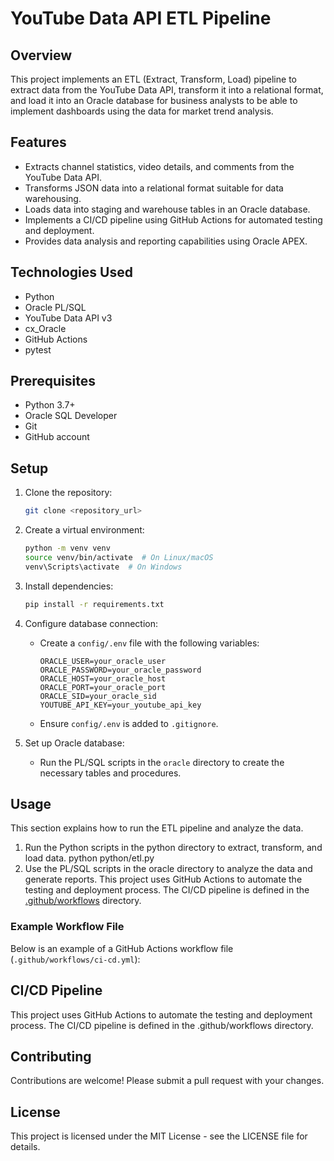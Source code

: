 # YouTube Data API ETL Pipeline
## Overview
This project implements an ETL (Extract, Transform, Load) pipeline to extract data from the YouTube Data API, transform it into a relational format, and load it into an Oracle database for business analysts to be able to implement dashboards using the data for market trend analysis.
## Features
- Extracts channel statistics, video details, and comments from the YouTube Data API.
- Transforms JSON data into a relational format suitable for data warehousing.
- Loads data into staging and warehouse tables in an Oracle database.
- Implements a CI/CD pipeline using GitHub Actions for automated testing and deployment.
- Provides data analysis and reporting capabilities using Oracle APEX.
## Technologies Used
- Python
- Oracle PL/SQL
- YouTube Data API v3
- cx_Oracle
- GitHub Actions
- pytest
## Prerequisites
- Python 3.7+
- Oracle SQL Developer
- Git
- GitHub account
## Setup
1. Clone the repository:
   ```bash
   git clone <repository_url>
   ```

2. Create a virtual environment:
   ```bash
   python -m venv venv
   source venv/bin/activate  # On Linux/macOS
   venv\Scripts\activate  # On Windows
   ```

3. Install dependencies:
   ```bash
   pip install -r requirements.txt
   ```

4. Configure database connection:
   - Create a `config/.env` file with the following variables:
     ```
     ORACLE_USER=your_oracle_user
     ORACLE_PASSWORD=your_oracle_password
     ORACLE_HOST=your_oracle_host
     ORACLE_PORT=your_oracle_port
     ORACLE_SID=your_oracle_sid
     YOUTUBE_API_KEY=your_youtube_api_key
     ```
   - Ensure `config/.env` is added to `.gitignore`.

5. Set up Oracle database:
   - Run the PL/SQL scripts in the `oracle` directory to create the necessary tables and procedures.

## Usage
This section explains how to run the ETL pipeline and analyze the data.

1. Run the Python scripts in the python directory to extract, transform, and load data.
python python/etl.py
2. Use the PL/SQL scripts in the oracle directory to analyze the data and generate reports.
This project uses GitHub Actions to automate the testing and deployment process. The CI/CD pipeline is defined in the [.github/workflows](.github/workflows) directory.

### Example Workflow File
Below is an example of a GitHub Actions workflow file (`.github/workflows/ci-cd.yml`):
## CI/CD Pipeline
This project uses GitHub Actions to automate the testing and deployment process. The CI/CD pipeline is defined in the .github/workflows directory.
## Contributing
Contributions are welcome! Please submit a pull request with your changes.
## License
This project is licensed under the MIT License - see the LICENSE file for details.
